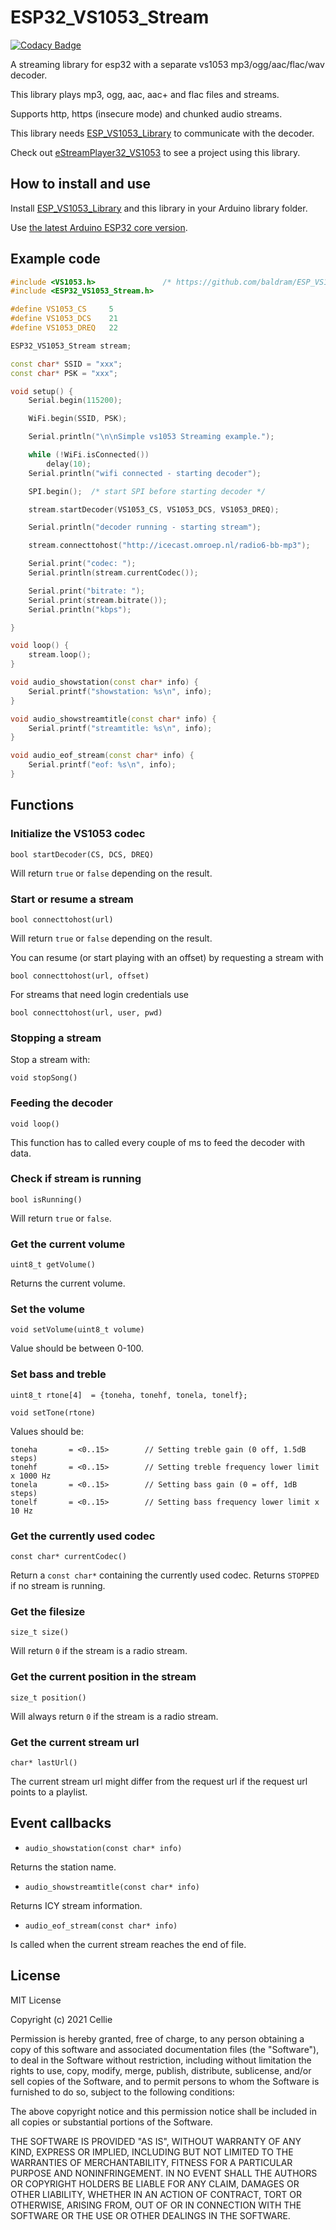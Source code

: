 # ESP32_VS1053_Stream

[![Codacy Badge](https://api.codacy.com/project/badge/Grade/7571166c872e4dc8a899382389b73f8e)](https://app.codacy.com/gh/CelliesProjects/ESP32_VS1053_Stream?utm_source=github.com&utm_medium=referral&utm_content=CelliesProjects/ESP32_VS1053_Stream&utm_campaign=Badge_Grade_Settings)

A streaming library for esp32 with a separate vs1053 mp3/ogg/aac/flac/wav decoder.

This library plays mp3, ogg, aac, aac+ and flac files and streams. 

Supports http, https (insecure mode) and chunked audio streams.

This library needs [ESP_VS1053_Library](https://github.com/baldram/ESP_VS1053_Library) to communicate with the decoder.

Check out [eStreamPlayer32_VS1053](https://github.com/CelliesProjects/eStreamPlayer32_VS1053) to see a project using this library.

## How to install and use

Install [ESP_VS1053_Library](https://github.com/baldram/ESP_VS1053_Library) and this library in your Arduino library folder.


Use [the latest Arduino ESP32 core version](https://github.com/espressif/arduino-esp32/releases/latest).

## Example code

```c++
#include <VS1053.h>               /* https://github.com/baldram/ESP_VS1053_Library */
#include <ESP32_VS1053_Stream.h>

#define VS1053_CS     5
#define VS1053_DCS    21
#define VS1053_DREQ   22

ESP32_VS1053_Stream stream;

const char* SSID = "xxx";
const char* PSK = "xxx";

void setup() {
    Serial.begin(115200);

    WiFi.begin(SSID, PSK);

    Serial.println("\n\nSimple vs1053 Streaming example.");

    while (!WiFi.isConnected())
        delay(10);
    Serial.println("wifi connected - starting decoder");

    SPI.begin();  /* start SPI before starting decoder */

    stream.startDecoder(VS1053_CS, VS1053_DCS, VS1053_DREQ);

    Serial.println("decoder running - starting stream");

    stream.connecttohost("http://icecast.omroep.nl/radio6-bb-mp3");

    Serial.print("codec: ");
    Serial.println(stream.currentCodec());

    Serial.print("bitrate: ");
    Serial.print(stream.bitrate());
    Serial.println("kbps");

}

void loop() {
    stream.loop();
}

void audio_showstation(const char* info) {
    Serial.printf("showstation: %s\n", info);
}

void audio_showstreamtitle(const char* info) {
    Serial.printf("streamtitle: %s\n", info);
}

void audio_eof_stream(const char* info) {
    Serial.printf("eof: %s\n", info);
}
```

## Functions

### Initialize the VS1053 codec

`bool startDecoder(CS, DCS, DREQ)`

Will return `true` or `false` depending on the result.

### Start or resume a stream

`bool connecttohost(url)`

Will return `true` or `false` depending on the result.

You can resume (or start playing with an offset) by requesting a stream with

`bool connecttohost(url, offset)`

For streams that need login credentials use

`bool connecttohost(url, user, pwd)`

### Stopping a stream

Stop a stream with:

`void stopSong()` 

### Feeding the decoder

`void loop()`

This function has to called every couple of ms to feed the decoder with data.

### Check if stream is running

 `bool isRunning()`

Will return `true` or `false`.

### Get the current volume

`uint8_t getVolume()`

Returns the current volume.

### Set the volume

`void setVolume(uint8_t volume)`

Value should be between 0-100.

### Set bass and treble

`uint8_t rtone[4]  = {toneha, tonehf, tonela, tonelf};`

`void setTone(rtone)`

Values should be:
```
toneha       = <0..15>        // Setting treble gain (0 off, 1.5dB steps)
tonehf       = <0..15>        // Setting treble frequency lower limit x 1000 Hz
tonela       = <0..15>        // Setting bass gain (0 = off, 1dB steps)
tonelf       = <0..15>        // Setting bass frequency lower limit x 10 Hz
```

### Get the currently used codec
`const char* currentCodec()`

Return a `const char*` containing the currently used codec.
Returns `STOPPED` if no stream is running.

### Get the filesize

`size_t size()`

Will return `0` if the stream is a radio stream.

### Get the current position in the stream

`size_t position()`

Will always return `0` if the stream is a radio stream.

### Get the current stream url
`char* lastUrl()`

The current stream url might differ from the request url if the request url points to a playlist.

## Event callbacks

-  `audio_showstation(const char* info)`

Returns the station name.

-  `audio_showstreamtitle(const char* info)`

Returns ICY stream information.

-  `audio_eof_stream(const char* info)`

Is called when the current stream reaches the end of file.

## License

MIT License

Copyright (c) 2021 Cellie

Permission is hereby granted, free of charge, to any person obtaining a copy
of this software and associated documentation files (the "Software"), to deal
in the Software without restriction, including without limitation the rights
to use, copy, modify, merge, publish, distribute, sublicense, and/or sell
copies of the Software, and to permit persons to whom the Software is
furnished to do so, subject to the following conditions:

The above copyright notice and this permission notice shall be included in all
copies or substantial portions of the Software.

THE SOFTWARE IS PROVIDED "AS IS", WITHOUT WARRANTY OF ANY KIND, EXPRESS OR
IMPLIED, INCLUDING BUT NOT LIMITED TO THE WARRANTIES OF MERCHANTABILITY,
FITNESS FOR A PARTICULAR PURPOSE AND NONINFRINGEMENT. IN NO EVENT SHALL THE
AUTHORS OR COPYRIGHT HOLDERS BE LIABLE FOR ANY CLAIM, DAMAGES OR OTHER
LIABILITY, WHETHER IN AN ACTION OF CONTRACT, TORT OR OTHERWISE, ARISING FROM,
OUT OF OR IN CONNECTION WITH THE SOFTWARE OR THE USE OR OTHER DEALINGS IN THE
SOFTWARE.


